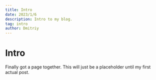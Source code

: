 ```yaml
---
title: Intro
date: 2023/1/6
description: Intro to my blog.
tag: intro
author: Dmitriy
---
```


# Intro

Finally got a page together. This will just be a placeholder until my first actual post.
